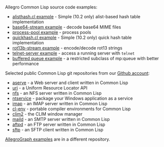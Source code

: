 Allegro Common Lisp source code examples:

* [alisthash.cl example](hashing/README.md) - Simple (10.2 only) alist-based hash table implementation
* [base64-stream example](streams/base64/README.md) - decode base64 MIME files
* [process-pool example](process-pool/README.md) - process pools
* [quickhash.cl example](hashing/README.md) - Simple (10.2 only) quick hash table implementation
* [rot13b-stream example](streams/rot13b/README.md) - encode/decode rot13 strings
* [telnet-server example](telnet-server/README.md) - access a running
   server with `telnet`
* [buffered queue example](buffered-queue/README.md) - a restricted subclass of mp:queue with better performance

Selected public Common Lisp git repositories from our [Github account](https://github.com/franzinc):

* [aserve](https://github.com/franzinc/aserve) - a Web server and
   client written in Common Lisp
* [uri](https://github.com/franzinc/uri) - a Uniform Resource Locator API
* [nfs](https://github.com/franzinc/nfs) - an NFS server written in
   Common Lisp
* [ntservice](https://github.com/franzinc/ntservice) - package your
   Windows application as a service
* [imap](https://github.com/franzinc/imap) - an IMAP server written in
   Common Lisp
* [cl-env](https://github.com/franzinc/cl-env) - portable compiler
   environments for Common Lisp
* [clim2](https://github.com/franzinc/clim2) - the CLIM window manager
* [maild](https://github.com/franzinc/maild) - an SMTP server written
   in Common Lisp
* [aftpd](https://github.com/franzinc/aftpd) - an FTP server written
   in Common Lisp
* [sftp](https://github.com/franzinc/sftp) - an SFTP client written in
   Common Lisp

[AllegroGraph examples](https://github.com/franzinc/agraph-examples)
are in a different repository.
